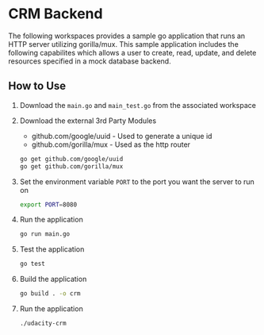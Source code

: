 # CRM Backend

The following workspaces provides a sample go application that runs an HTTP server utilizing gorilla/mux. This sample application includes the following capabilites which allows a user to create, read, update, and delete resources specified in a mock database backend. 

## How to Use

1. Download the `main.go` and `main_test.go` from the associated workspace
2. Download the external 3rd Party Modules
    - github.com/google/uuid - Used to generate a unique id
    - github.com/gorilla/mux - Used as the http router

    ```bash
    go get github.com/google/uuid
    go get github.com/gorilla/mux
    ```
3. Set the environment variable `PORT` to the port you want the server to run on
    ```bash
    export PORT=8080
    ```
4. Run the application

    ```bash
    go run main.go
    ```
5. Test the application

    ```bash
    go test
    ```
6. Build the application

    ```bash
    go build . -o crm
    ```
6. Run the application

    ```bash
    ./udacity-crm
    ```
